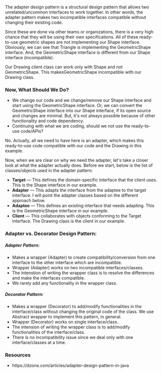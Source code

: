 <p>
The adapter design pattern is a structural design pattern that allows two unrelated/uncommon interfaces to work together. In other words, the adapter pattern makes two incompatible interfaces compatible without changing their existing code.</p>

<p>Since these are done via other teams or organizations, there is a very high chance that they will be using their own specifications. All of these ready-to-use geometric shapes are not implementing our Shape interface. Obviously, we can see that Triangle is implementing the GeometricShape interface. And, the GeometricShape interface is different from our Shape interface (incompatible).
</p>

Our Drawing client class can work only with Shape  and not GeometricShape. This makesGeometricShape  incompatible with our Drawing class.

### <strong>Now, What Should We Do?</strong><br/>
<ul>
<li>
We change our code and we change/remove our Shape interface and start using the  GeometricShape interface. Or, we can convert the GeometricShape interface into our  Shape interface, if its open source and changes are minimal. But, it's not always possible because of other functionality and code dependency.
</li>
<li>
Continuing with what we are coding, should we not use the ready-to-use code/APIs?
</li>
</ul>
No. Actually, all we need to have here is an adapter, which makes this ready-to-use code compatible with our code and the  Drawing in this example.

Now, when we are clear on why we need the adapter, let's take a closer look at what the adapter actually does. Before we start, below is the list of classes/objects used in the adapter pattern:

<ul>
<li>
<strong>Target</strong> — This defines the domain-specific interface that the client uses. This is the Shape interface in our example.
</li>
<li>
<strong>Adapter</strong>  — This adapts the interface from the adaptee to the target interface. I will point the adapter classes based on the different approach below.
</li>
<li>
<strong>Adaptee</strong>  — This defines an existing interface that needs adapting. This is the GeometricShape interface in our example.
</li>
<li>
<strong>Client</strong>  — This collaborates with objects conforming to the Target interface. The Drawing class is the client in our example.</li>
</ul>

### Adapter vs. Decorator Design Pattern:

##### Adapter Pattern:

<ul>
<li>
Makes a wrapper (Adapter) to create compatibility/conversion from one interface to the other interface which are incompatible.
</li>
<li>
Wrapper (Adapter) works on two incompatible interfaces/classes.
</li>
<li>
The intenstion of writing the wrapper class is to resolve the differences and make the interfaces compatible.
</li>
<li>
We rarely add any functionality in the wrapper class. 
</li>
</ul>

##### Decorator Pattern:

<ul>
<li>
Makes a wrapper (Decorator) to add/modify functionalities in the interface/class without changing the original code of the class. We use Abstract wrapper to implement this pattern, in general.</li>
<li>
Wrapper (Decorator) works on single interface/class.</li>
<li>
The intension of writing the wrapper class is to add/modify functionalities of the interface/class.</li>
<li>
There is no incompatibility issue since we deal only with one interface/classes at a time.
</li>
</ul>

### Resources

<ul>
<li>
https://dzone.com/articles/adapter-design-pattern-in-java
</li></ul>